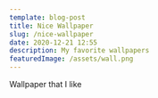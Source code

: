 ```yaml
---
template: blog-post
title: Nice Wallpaper
slug: /nice-wallpaper
date: 2020-12-21 12:55
description: My favorite wallpapers
featuredImage: /assets/wall.png
---
```

Wallpaper that I like